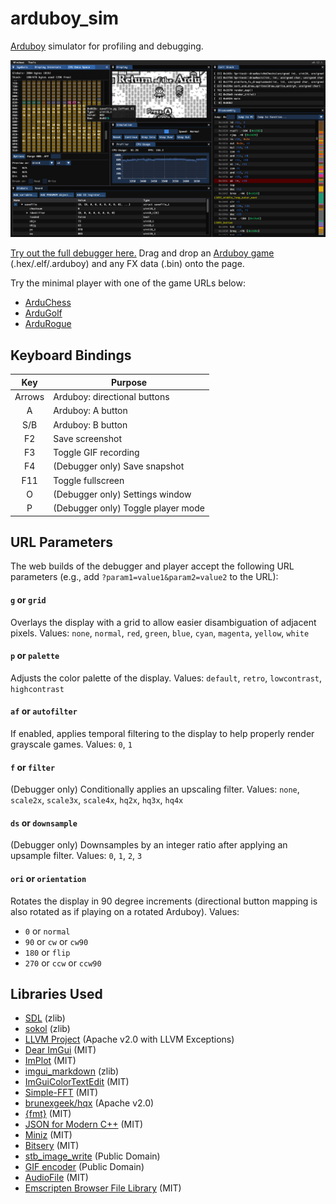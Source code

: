 # arduboy_sim

[Arduboy](https://www.arduboy.com/) simulator for profiling and debugging.

![screenshot](img/screenshot.png)

[Try out the full debugger here.](https://tiberiusbrown.github.io/arduboy_sim/)
Drag and drop an [Arduboy game](https://community.arduboy.com/c/games/35) (.hex/.elf/.arduboy) and any FX data (.bin) onto the page.

Try the minimal player with one of the game URLs below:

- [ArduChess](https://tiberiusbrown.github.io/arduboy_sim/player.html?file=https://raw.githubusercontent.com/tiberiusbrown/arduchess/master/arduchess/arduchess.hex)
- [ArduGolf](https://tiberiusbrown.github.io/arduboy_sim/player.html?file=https://raw.githubusercontent.com/tiberiusbrown/arduboy_minigolf/master/ardugolf.hex)
- [ArduRogue](https://tiberiusbrown.github.io/arduboy_sim/player.html?file=https://raw.githubusercontent.com/tiberiusbrown/ardurogue/master/ardurogue.hex)

## Keyboard Bindings

|   Key  | Purpose                            |
|:------:|------------------------------------|
| Arrows | Arduboy: directional buttons       |
|    A   | Arduboy: A button                  |
|   S/B  | Arduboy: B button                  |
|   F2   | Save screenshot                    |
|   F3   | Toggle GIF recording               |
|   F4   | (Debugger only) Save snapshot      |
|   F11  | Toggle fullscreen                  |
|    O   | (Debugger only) Settings window    |
|    P   | (Debugger only) Toggle player mode |

## URL Parameters

The web builds of the debugger and player accept the following URL parameters (e.g., add `?param1=value1&param2=value2` to the URL):

#### `g` or `grid`
Overlays the display with a grid to allow easier disambiguation of adjacent pixels.
Values: `none`, `normal`, `red`, `green`, `blue`, `cyan`, `magenta`, `yellow`, `white`

#### `p` or `palette`
Adjusts the color palette of the display.
Values: `default`, `retro`, `lowcontrast`, `highcontrast`

#### `af` or `autofilter`
If enabled, applies temporal filtering to the display to help properly render grayscale games.
Values: `0`, `1`

#### `f` or `filter`
(Debugger only) Conditionally applies an upscaling filter.
Values: `none`, `scale2x`, `scale3x`, `scale4x`, `hq2x`, `hq3x`, `hq4x`

#### `ds` or `downsample`
(Debugger only) Downsamples by an integer ratio after applying an upsample filter.
Values: `0`, `1`, `2`, `3`

#### `ori` or `orientation`
Rotates the display in 90 degree increments (directional button mapping is also rotated as if playing on a rotated Arduboy).
Values:
- `0` or `normal`
- `90` or `cw` or `cw90`
- `180` or `flip`
- `270` or `ccw` or `ccw90`

## Libraries Used

- [SDL](https://github.com/libsdl-org/SDL) (zlib)
- [sokol](https://github.com/floooh/sokol) (zlib)
- [LLVM Project](https://github.com/llvm/llvm-project) (Apache v2.0 with LLVM Exceptions) 
- [Dear ImGui](https://github.com/ocornut/imgui) (MIT)
- [ImPlot](https://github.com/epezent/implot) (MIT)
- [imgui_markdown](https://github.com/juliettef/imgui_markdown) (zlib)
- [ImGuiColorTextEdit](https://github.com/BalazsJako/ImGuiColorTextEdit) (MIT)
- [Simple-FFT](https://github.com/d1vanov/Simple-FFT) (MIT)
- [brunexgeek/hqx](https://github.com/brunexgeek/hqx) (Apache v2.0)
- [{fmt}](https://github.com/fmtlib/fmt) (MIT)
- [JSON for Modern C++](https://github.com/nlohmann/json) (MIT)
- [Miniz](https://github.com/richgel999/miniz) (MIT)
- [Bitsery](https://github.com/fraillt/bitsery) (MIT)
- [stb_image_write](https://github.com/nothings/stb/blob/master/stb_image_write.h) (Public Domain)
- [GIF encoder](https://github.com/lecram/gifenc) (Public Domain)
- [AudioFile](https://github.com/adamstark/AudioFile) (MIT)
- [Emscripten Browser File Library](https://github.com/Armchair-Software/emscripten-browser-file) (MIT)
